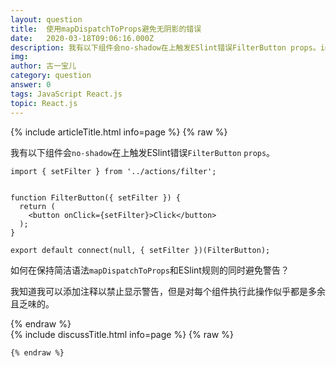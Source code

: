 ```yaml
---
layout: question
title:  使用mapDispatchToProps避免无阴影的错误
date:   2020-03-18T09:06:16.000Z
description: 我有以下组件会no-shadow在上触发ESlint错误FilterButton props。import { setFilter } from '....
img: 
author: 古一宝儿
category: question
answer: 0
tags: JavaScript React.js
topic: React.js
---
```

<div class="article-root">
  <div class="article">
    {% include articleTitle.html info=page %}
    {% raw %}
    <div class="article-content"><p><font style="vertical-align: inherit;"><font style="vertical-align: inherit;">我有以下组件会</font></font><code>no-shadow</code><font style="vertical-align: inherit;"><font style="vertical-align: inherit;">在上</font><font style="vertical-align: inherit;">触发</font><font style="vertical-align: inherit;">ESlint错误</font></font><code>FilterButton</code> <code>props</code><font style="vertical-align: inherit;"><font style="vertical-align: inherit;">。</font></font></p>

<pre class="lang-js prettyprint-override"><code>import { setFilter } from '../actions/filter';<font></font>
<font></font>
<font></font>
function FilterButton({ setFilter }) {<font></font>
  return (<font></font>
    &lt;button onClick={setFilter}&gt;Click&lt;/button&gt;<font></font>
  );<font></font>
}<font></font>
<font></font>
export default connect(null, { setFilter })(FilterButton);<font></font>
</code></pre>

<p><font style="vertical-align: inherit;"><font style="vertical-align: inherit;">如何在保持简洁语法</font></font><code>mapDispatchToProps</code><font style="vertical-align: inherit;"><font style="vertical-align: inherit;">和ESlint规则的</font><font style="vertical-align: inherit;">同时避免警告</font><font style="vertical-align: inherit;">？</font></font></p>

<p><font style="vertical-align: inherit;"><font style="vertical-align: inherit;">我知道我可以添加注释以禁止显示警告，但是对每个组件执行此操作似乎都是多余且乏味的。</font></font></p></div>
    {% endraw %}
  </div>

  <div class="discuss-wrapper">
    {% include discussTitle.html info=page %}
    {% raw %}
    
    {% endraw %}
  </div>
<div>

